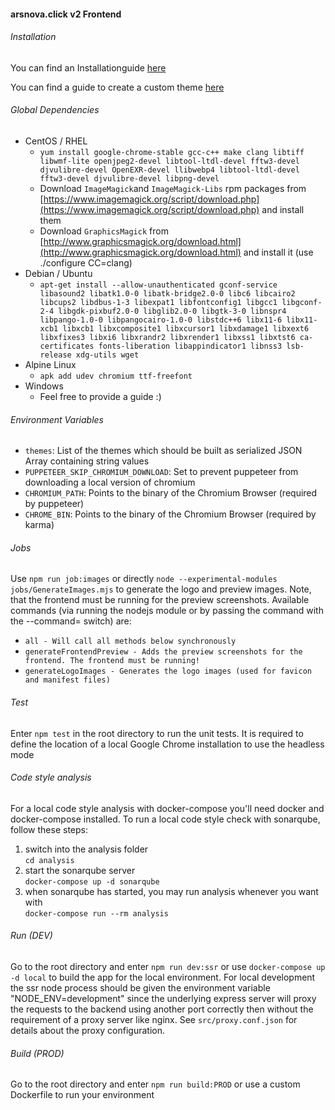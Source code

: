#### arsnova.click v2 Frontend

###### Installation

You can find an Installationguide [here](https://github.com/thm-projects/arsnova.click-v2/blob/master/documentation/Frontend-Installationguide.md)  

You can find a guide to create a custom theme [here](https://github.com/thm-projects/arsnova.click-v2/blob/master/documentation/HowToCreateCustomTheme.md)

###### Global Dependencies

- CentOS / RHEL
    - `yum install google-chrome-stable gcc-c++ make clang libtiff libwmf-lite openjpeg2-devel libtool-ltdl-devel fftw3-devel djvulibre-devel OpenEXR-devel llibwebp4 libtool-ltdl-devel fftw3-devel djvulibre-devel libpng-devel`
    - Download `ImageMagick`and `ImageMagick-Libs` rpm packages from [https://www.imagemagick.org/script/download.php](https://www.imagemagick.org/script/download.php) and install them
    - Download `GraphicsMagick` from [http://www.graphicsmagick.org/download.html](http://www.graphicsmagick.org/download.html) and install it (use ./configure CC=clang)
- Debian / Ubuntu
    - `apt-get install --allow-unauthenticated gconf-service libasound2 libatk1.0-0 libatk-bridge2.0-0 libc6 libcairo2 libcups2 libdbus-1-3 libexpat1 libfontconfig1 libgcc1 libgconf-2-4 libgdk-pixbuf2.0-0 libglib2.0-0 libgtk-3-0 libnspr4 libpango-1.0-0 libpangocairo-1.0-0 libstdc++6 libx11-6 libx11-xcb1 libxcb1 libxcomposite1 libxcursor1 libxdamage1 libxext6 libxfixes3 libxi6 libxrandr2 libxrender1 libxss1 libxtst6 ca-certificates fonts-liberation libappindicator1 libnss3 lsb-release xdg-utils wget`
- Alpine Linux
    - `apk add udev chromium ttf-freefont`
- Windows
    - Feel free to provide a guide :)

###### Environment Variables
- `themes`: List of the themes which should be built as serialized JSON Array containing string values
- `PUPPETEER_SKIP_CHROMIUM_DOWNLOAD`: Set to prevent puppeteer from downloading a local version of chromium
- `CHROMIUM_PATH`: Points to the binary of the Chromium Browser (required by puppeteer)
- `CHROME_BIN`: Points to the binary of the Chromium Browser (required by karma)

###### Jobs
Use `npm run job:images` or directly `node --experimental-modules jobs/GenerateImages.mjs` to generate the logo and preview images. Note, that the frontend must be running for the preview screenshots.
Available commands (via running the nodejs module or by passing the command with the --command= switch) are:
- `all - Will call all methods below synchronously`
- `generateFrontendPreview - Adds the preview screenshots for the frontend. The frontend must be running!`
- `generateLogoImages - Generates the logo images (used for favicon and manifest files)`

###### Test
Enter `npm test` in the root directory to run the unit tests.
It is required to define the location of a local Google Chrome installation to use the headless mode

###### Code style analysis
For a local code style analysis with docker-compose you'll need docker and docker-compose installed.
To run a local code style check with sonarqube, follow these steps:
1. switch into the analysis folder  
  `cd analysis`
2. start the sonarqube server  
  `docker-compose up -d sonarqube`
3. when sonarqube has started, you may run analysis whenever you want with  
  `docker-compose run --rm analysis`

###### Run (DEV)
Go to the root directory and enter `npm run dev:ssr` or use `docker-compose up -d local` to build the app for the local environment. For local development the ssr node process should be given the environment
variable "NODE_ENV=development" since the underlying express server will proxy the requests to the backend using another port correctly then without the requirement
of a proxy server like nginx. See `src/proxy.conf.json` for details about the proxy configuration.

###### Build (PROD)
Go to the root directory and enter `npm run build:PROD` or use a custom Dockerfile to run your environment
